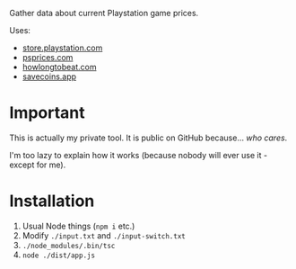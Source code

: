 Gather data about current Playstation game prices.

Uses:
- [store.playstation.com](https://store.playstation.com)
- [psprices.com](https://psprices.com)
- [howlongtobeat.com](https://howlongtobeat.com)
- [savecoins.app](https://savecoins.app)

# Important
This is actually my private tool. It is public on GitHub because… *who cares*.

I'm too lazy to explain how it works (because nobody will ever use it - except for me).

# Installation
1. Usual Node things (`npm i` etc.)
2. Modify `./input.txt` and `./input-switch.txt`
3. `./node_modules/.bin/tsc`
4. `node ./dist/app.js`
